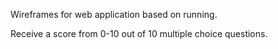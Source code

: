 Wireframes for web application based on running.

Receive a score from 0-10 out of 10 multiple choice questions.
